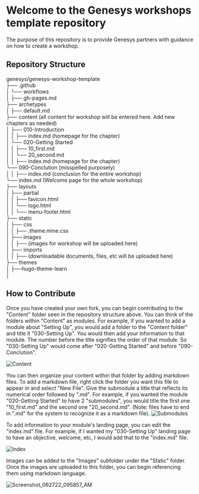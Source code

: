 # Welcome to the Genesys workshops template repository

The purpose of this repository is to provide Genesys partners with guidance on how to create a workshop.

## Repository Structure

genesys/genesys-workshop-template <br>
├── .github <br>
│   └── workflows <br>
│       ├── gh-pages.md <br>
├── archetypes <br>
│   ├── default.md <br>
├── content (all content for workshop will be entered here. Add new chapters as needed) <br>
│   ├── 010-Introduction <br>
│   │   ├── index.md (homepage for the chapter) <Br>
│   └── 020-Getting Started <br>
│   │   ├── 10_first.md <br>
│   │   └── 20_second.md <br>
│   │   ├── index.md (homepage for the chapter) <br>
    └── 090-Conclution (misspelled purposely) <br>
│   │   ├── index.md (conclusion for the entire workshop) <br>
    └── index.md (Welcome page for the whole workshop) <br>
├── layouts <br>
│   ├── partial <br>
│   │   ├── favicon.html <br>
│   │   └── logo.html <br>
│   │   └── menu-footer.html <br>
├── static <br>
│   ├── css <br>
│   │   ├── .theme.mine.css <br>
│   ├── images <br>
│   │   ├── (images for workshop will be uploaded here) <br>
│   ├── imports <br>
│   │   ├── (downloadable documents, files, etc will be uploaded here) <br>
├── themes <br>
│   ├──hugo-theme-learn <br>
│ 

## How to Contribute 

Once you have created your own fork, you can begin contributing to the "Content" folder seen in the repository structure above. You can think of the folders within "Content" as modules. For example, if you wanted to add a module about "Setting Up", you would add a folder to the "Content folder" and title it "030-Setting Up". You would then add your information to that module. The number before the title signifies the order of that module. So "030-Setting Up" would come after "020-Getting Started" and before "090-Conclution". 


![Content](https://user-images.githubusercontent.com/101136030/175966338-74f85fb3-5155-4254-86fd-a7f7a00b308f.jpg)

You can then organize your content within that folder by adding markdown files. To add a markdown file, right click the folder you want this file to appear in and select "New File". Give the submodule a title that reflects its numerical order followed by ".md". For example, if you wanted the module "020-Getting Started" to have 2 "submodules", you would title the first one  "10_first.md" and the second one "20_second.md". (Note: files have to end in ".md" for the system to recognize it as a markdown file).
![Submodules](https://user-images.githubusercontent.com/101136030/175968183-f93d1cab-7b62-42ce-a023-a283d3e32b13.jpg)


To add information to your module's landing page, you can edit the "index.md" file. For example, if I wanted my "030-Setting Up" landing page to have an objective, welcome, etc, I would add that to the "index.md" file.

![Index](https://user-images.githubusercontent.com/101136030/175969626-6044c4ac-f1d8-481b-a0d0-f119bdd6009b.jpg)


Images can be added to the "Images" subfolder under the "Static" folder. Once the images are uploaded to this folder, you can begin referencing them using markdown language.


![Screenshot_062722_095857_AM](https://user-images.githubusercontent.com/101136030/175971521-eff9951d-b1b3-4ece-bc66-97baaf27aa1e.jpg)
